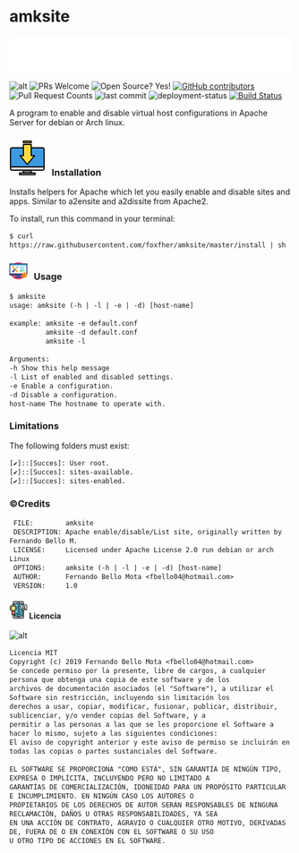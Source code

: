 <head>
    <!-- CSS Files -->
     <link href="custom.css" rel="stylesheet" />
</head>

# amksite
![title](config-amksite/title.svg)

![alt](https://img.shields.io/apm/l/vim-mode?label=license&logo=dark-green) ![PRs Welcome](https://img.shields.io/badge/PRs-Welcome-success) ![Open Source? Yes!](https://badgen.net/badge/Open%20Source%20%3F/Yes%21/blue?icon=github) [![GitHub contributors](https://img.shields.io/github/contributors/foxfher/github-readme-quotes.svg)](https://github.com/foxfher/github-readme-quotes/graphs/contributors) ![Pull Request Counts](https://img.shields.io/bitbucket/pr/foxfher/github-readme-quotes) ![last commit](https://img.shields.io/github/last-commit/foxfher/github-readme-quotes) ![deployment-status](https://img.shields.io/website?url=https%3A%2F%2Fgithub-readme-quotes.herokuapp.com%2Fquote) [![Build Status](https://travis-ci.org/joemccann/dillinger.svg?branch=master)](https://github.com/foxfher/github-readme-quotes/)
 
A program to enable and disable virtual host configurations in Apache Server for debian or Arch linux.

### ![install](config-amksite/install.svg) &nbsp; Installation

Installs helpers for Apache which let you easily enable and disable sites and apps. Similar to a2ensite and a2dissite from Apache2.

To install, run this command in your terminal:
```console
$ curl https://raw.githubusercontent.com/foxfher/amksite/master/install | sh
```

### ![usage](config-amksite/usage.png)  &nbsp; Usage

```console
$ amksite
usage: amksite (-h | -l | -e | -d) [host-name]

example: amksite -e default.conf
         amksite -d default.conf
         amksite -l 

Arguments:
-h Show this help message
-l List of enabled and disabled settings.
-e Enable a configuration.
-d Disable a configuration.
host-name The hostname to operate with.
```

### Limitations

The following folders must exist:

    [✔]::[Succes]: User root.
    [✔]::[Succes]: sites-available.
    [✔]::[Succes]: sites-enabled.


###  &copy;Credits

     FILE:        amksite
     DESCRIPTION: Apache enable/disable/List site, originally written by Fernando Bello M.
     LICENSE:     Licensed under Apache License 2.0 run debian or arch Linux
     OPTIONS:     amksite (-h | -l | -e | -d) [host-name]
     AUTHOR:      Fernando Bello Mota <fbello04@hotmail.com>
     VERSION:     1.0

#### ![license](config-amksite/license.png) Licencia
![alt](https://img.shields.io/apm/l/vim-mode?label=license&logo=dark-blue&style=for-the-badge) 
```
Licencia MIT
Copyright (c) 2019 Fernando Bello Mota <fbello04@hotmail.com>
Se concede permiso por la presente, libre de cargos, a cualquier persona que obtenga una copia de este software y de los
archivos de documentación asociados (el "Software"), a utilizar el Software sin restricción, incluyendo sin limitación los
derechos a usar, copiar, modificar, fusionar, publicar, distribuir, sublicenciar, y/o vender copias del Software, y a 
permitir a las personas a las que se les proporcione el Software a hacer lo mismo, sujeto a las siguientes condiciones:
El aviso de copyright anterior y este aviso de permiso se incluirán en todas las copias o partes sustanciales del Software.

EL SOFTWARE SE PROPORCIONA "COMO ESTÁ", SIN GARANTÍA DE NINGÚN TIPO, EXPRESA O IMPLÍCITA, INCLUYENDO PERO NO LIMITADO A
GARANTÍAS DE COMERCIALIZACIÓN, IDONEIDAD PARA UN PROPÓSITO PARTICULAR E INCUMPLIMIENTO. EN NINGÚN CASO LOS AUTORES O 
PROPIETARIOS DE LOS DERECHOS DE AUTOR SERÁN RESPONSABLES DE NINGUNA RECLAMACIÓN, DAÑOS U OTRAS RESPONSABILIDADES, YA SEA 
EN UNA ACCIÓN DE CONTRATO, AGRAVIO O CUALQUIER OTRO MOTIVO, DERIVADAS DE, FUERA DE O EN CONEXIÓN CON EL SOFTWARE O SU USO 
U OTRO TIPO DE ACCIONES EN EL SOFTWARE.
```
